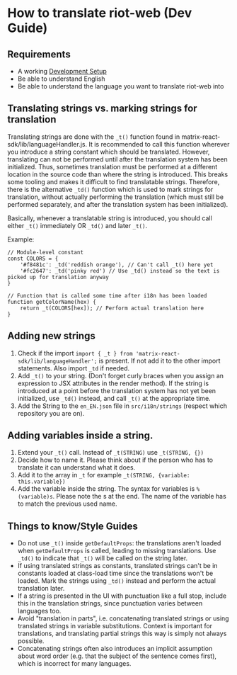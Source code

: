 # How to translate riot-web (Dev Guide)

## Requirements

- A working [Development Setup](../../#setting-up-a-dev-environment)
- Be able to understand English
- Be able to understand the language you want to translate riot-web into

## Translating strings vs. marking strings for translation

Translating strings are done with the `_t()` function found in matrix-react-sdk/lib/languageHandler.js. It is recommended to call this function wherever you introduce a string constant which should be translated. However, translating can not be performed until after the translation system has been initialized. Thus, sometimes translation must be performed at a different location in the source code than where the string is introduced. This breaks some tooling and makes it difficult to find translatable strings. Therefore, there is the alternative `_td()` function which is used to mark strings for translation, without actually performing the translation (which must still be performed separately, and after the translation system has been initialized).

Basically, whenever a translatable string is introduced, you should call either `_t()` immediately OR `_td()` and later `_t()`.

Example:
```
// Module-level constant
const COLORS = {
    '#f8481c': _td('reddish orange'), // Can't call _t() here yet
    '#fc2647': _td('pinky red') // Use _td() instead so the text is picked up for translation anyway
}

// Function that is called some time after i18n has been loaded
function getColorName(hex) {
    return _t(COLORS[hex]); // Perform actual translation here
}
```

## Adding new strings

1. Check if the import ``import { _t } from 'matrix-react-sdk/lib/languageHandler';`` is present. If not add it to the other import statements. Also import `_td` if needed.
2. Add ``_t()`` to your string. (Don't forget curly braces when you assign an expression to JSX attributes in the render method). If the string is introduced at a point before the translation system has not yet been initialized, use `_td()` instead, and call `_t()` at the appropriate time.
3. Add the String to the ``en_EN.json`` file in ``src/i18n/strings`` (respect which repository you are on).

## Adding variables inside a string.

1. Extend your ``_t()`` call. Instead of ``_t(STRING)`` use ``_t(STRING, {})``
2. Decide how to name it. Please think about if the person who has to translate it can understand what it does.
3. Add it to the array in ``_t`` for example ``_t(STRING, {variable: this.variable})``
4. Add the variable inside the string. The syntax for variables is ``%(variable)s``. Please note the s at the end. The name of the variable has to match the previous used name.

## Things to know/Style Guides

- Do not use `_t()` inside ``getDefaultProps``: the translations aren't loaded when `getDefaultProps` is called, leading to missing translations. Use `_td()` to indicate that `_t()` will be called on the string later.
- If using translated strings as constants, translated strings can't be in constants loaded at class-load time since the translations won't be loaded. Mark the strings using `_td()` instead and perform the actual translation later.
- If a string is presented in the UI with punctuation like a full stop, include this in the translation strings, since punctuation varies between languages too.
- Avoid "translation in parts", i.e. concatenating translated strings or using translated strings in variable substitutions. Context is important for translations, and translating partial strings this way is simply not always possible.
- Concatenating strings often also introduces an implicit assumption about word order (e.g. that the subject of the sentence comes first), which is incorrect for many languages.
